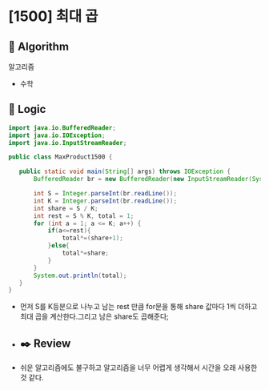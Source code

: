 # [1500] 최대 곱

## :pushpin: **Algorithm**

알고리즘
- 수학
## :round_pushpin: **Logic**

 ```java
import java.io.BufferedReader;
import java.io.IOException;
import java.io.InputStreamReader;

public class MaxProduct1500 {

    public static void main(String[] args) throws IOException {
        BufferedReader br = new BufferedReader(new InputStreamReader(System.in));

        int S = Integer.parseInt(br.readLine());
        int K = Integer.parseInt(br.readLine());
        int share = S / K;
        int rest = S % K, total = 1;
        for (int a = 1; a <= K; a++) {
            if(a<=rest){
                total*=(share+1);
            }else{
                total*=share;
            }
        }
        System.out.println(total);
    }
}

 ```

- 먼저 S를 K등분으로 나누고 남는 rest 만큼 for문을 통해 share 값마다 1씩 더하고 최대 곱을 계산한다.그리고 남은 share도 곱해준다;
- ## :black_nib: **Review**

- 쉬운 알고리즘에도 불구하고 알고리즘을 너무 어렵게 생각해서 시간을 오래 사용한 것 같다.